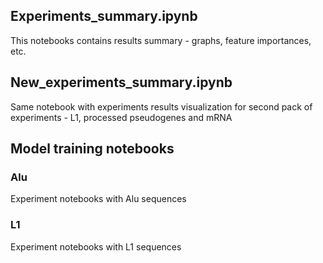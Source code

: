 ## Experiments_summary.ipynb
This notebooks contains results summary - graphs, feature importances, etc.
## New_experiments_summary.ipynb
Same notebook with experiments results visualization for second pack of experiments - L1, processed pseudogenes and mRNA
## Model training notebooks
### Alu
Experiment notebooks with Alu sequences
### L1
Experiment notebooks with L1 sequences
